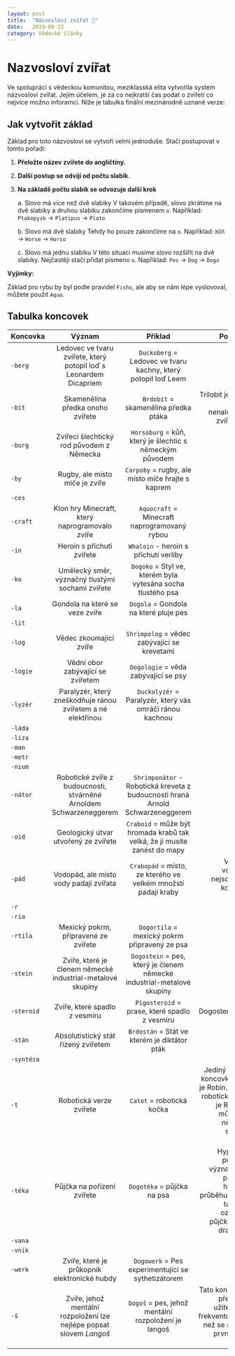 ```yaml
---
layout: post
title:  "Názvosloví zvířat 🐶"
date:   2019-09-22
category: Vědecké články
---
```


# Nazvosloví zvířat
 
Ve spolupráci s vědeckou komunitou, meziklasská elita vytvořila systém názvosloví zvířat. Jejím účelem, je za co nejkratší čas podat o zvířeti co nejvíce možno inforamcí. Níže je tabulka finální mezinárodně uznané verze:

## Jak vytvořit základ 
Základ pro toto názvosloví se vytvoří velmi jednoduše. Stačí postupovat v tomto pořadí:

1. **Přeložte název zvířete do angličtiny.**
2. **Další postup se odvíjí od počtu slabik.**
3. **Na základě počtu slabik se odvozuje další krok**

	a. Slovo má více než dvě slabiky
		V takovém případě, slovo zkrátime na dvě slabiky a druhou slabiku zakončíme písmenem `o`. <space><space>
		Například: `Ptakopysk` -> `Platipus` -> `Plato`
	
	b. Slovo má dvě slabiky
		Tehdy ho pouze zakončíme na `o`. <space><space>
		Například: `Kůň` -> `Horse` -> `Horso`
	
	c. Slovo má jednu slabiku
		V této situaci musíme slovo rozšířit na dvě slabiky. Nejčastěji stačí přidat písmeno `o`. <space><space> 
		Například: `Pes` -> `Dog` -> `Dogo`

**Vyjímky:**

Základ pro rybu by byl podle pravidel `Fisho`, ale aby se nám lépe vyslovoval, můžete použít `Aquo`.
		

## Tabulka koncovek

| **Koncovka**  | **Význam** | **Příklad** | **Poznámka** |
|---------------|:----------:|:-----------:|-------------:|
| `-berg`	| Ledovec ve tvaru zvířete, který potopil loď s Leonardem Dicapriem			| `Duckoberg` = Ledovec ve tvaru kachny, který potopil loď Leem |
| `-bit`	| Skamenělina předka onoho zvířete	| `Brdobit` = skamenělina předka ptáka		| Trilobit je předek nikdy nenalezeného zvířete Trilo		|
| `-burg`	| Zvířecí šlechtický rod původem z Německa | `Horsoburg` = kůň, který je šlechtic s německým původem |
| `-by`		| Rugby, ale místo míče je zvíře	| `Carpoby` = rugby, ale místo míče hrajte s kaprem |
| `-ces`	|
| `-craft`	| Klon hry Minecraft, který naprogramovalo zvíře | `Aquocraft` = Minecraft naprogramovaný rybou |
| `-in`		| Heroin s příchutí zvířete		| `Whaloin` - heroin s příchutí verliby		|
| `-ko`		| Umělecký směr, význačný tlustými sochami zvířete | `Dogoko` = Styl ve, kterém byla vytesána socha tlustého psa |
| `-la`		| Gondola na které se veze zvíře	| `Dogola` = Gondola na které pluje pes 	|
| `-lit`	|
| `-log`	| Vědec zkoumající zvíře		| `Shrimpolog` = vědec zabývající se krevetami 	|
| `-logie`	| Vědní obor zabývající se zvířetem	| `Dogologie` = věda zabývající se psy 		|
| `-lyzér`	| Paralyzér, který zneškodňuje ránou zvířetem a né elektřinou	| `Duckolyzér` = Paralyzér, který vás omráčí ránou kachnou	|
| `-láda`	|
| `-líza`	|
| `-man`	|
| `-metr`	|
| `-nium`	|
| `-nátor`	| Robotické zvíře z budoucnosti, stvárněné Arnoldem Schwarzeneggerem | `Shrimponátor` - Robotická kreveta z budoucnosti hraná Arnold Schwarzeneggerem |
| `-oid`	| Geologický útvar utvořený ze zvířete	| `Craboid` = může být hromada krabů tak velká, že ji musíte zanést do mapy |
| `-pád`	| Vodopád, ale místo vody padají zvířata| `Crabopád` = místo, ze kterého ve velkém množstí padají kraby	| Viktoriiny vodopády nejsou místo, kde padají Viktorie |
| `-r`		|
| `-ria`	|
| `-rtila`	| Mexický pokrm, připravené ze zvířete	| `Dogortila` = mexický pokrm připravený ze psa |
| `-stein`	| Zvíře, které je členem německé industrial-metalové skupiny | `Dogostein` = pes, který je členem německé industrial-metalové skupiny |
| `-steroid`	| Zvíře, které spadlo z vesmíru		| `Pigosteroid` = prase, které spadlo z vesmíru | První Dogosteroid byla Laika |
| `-stán`	| Absolutistický stát řízený zvířetem	| `Brdostán` = Stát ve kterém je diktátor pták 	|
| `-syntéza`	|
| `-t`		| Robotická verze zvířete		| `Catot` = robotická kočka | Jediný kdo tuto koncovku rozbíjí je Robin. Protože robotický Robin, je Robot. To může být v některých situacích matoucí|
| `-téka`	| Půjčka na pořízení zvířete		| `Dogotéka` = půjčka na psa | Hypotéka v původním významu byla půjčka na hrocha. V průběhu času se tak začali označovat půjčky na jiné drahé věci. |
| `-vana`	|
| `-vník`	|
| `-werk`	| Zvíře, které je průkopník elektronické hubdy | `Dogowerk` = Pes experimentující se sythetizátorem |
| `-š`		| Zvíře, jehož mentální rozpoložení lze nejlépe popsat slovem *Langoš* | `Dogoš` = pes, jehož mentální rozpoložení je langoš | Tato koncovka je překvapivě užitečnější a frekventovanější, než se může na první pohled zdát. |
